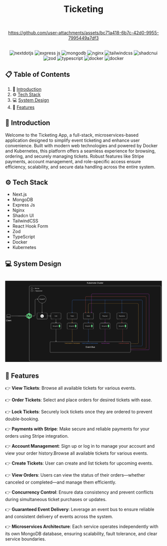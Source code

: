 <div align="center">
  <h1>
    Ticketing
  </h1>
  <br />

   https://github.com/user-attachments/assets/bc71a418-6b7c-42d0-9955-7995449a7df3

  <br />

  <div>
    <img src="https://img.shields.io/badge/-Next_JS-black?style=for-the-badge&logoColor=white&logo=nextdotjs&color=000000" alt="nextdotjs" />
    <img src="https://img.shields.io/badge/-Express-black?style=for-the-badge&logoColor=white&logo=express&color=black" alt="express js" />
    <img src="https://img.shields.io/badge/-MongoDb-black?style=for-the-badge&logoColor=green&logo=mongodb&color=white" alt="mongodb" />
    <img src="https://img.shields.io/badge/-Nginx-black?style=for-the-badge&logoColor=green&logo=nginx&color=white" alt="nginx" />
    <img src="https://img.shields.io/badge/-Tailwind_CSS-black?style=for-the-badge&logoColor=white&logo=tailwindcss&color=06B6D4"  alt="tailwindcss" />
    <img src="https://img.shields.io/badge/-Shadcn_UI-black?style=for-the-badge&logoColor=white&logo=shadcnui&color=000000" alt="shadcnui" />
    <img src="https://img.shields.io/badge/-Zod-black?style=for-the-badge&logoColor=white&logo=zod&color=3E67B1" alt="zod" />
    <img src="https://img.shields.io/badge/-Typescript-black?style=for-the-badge&logoColor=white&logo=typescript&color=3178C6" alt="typescript" />
    <img src="https://img.shields.io/badge/-Docker-black?style=for-the-badge&logoColor=white&logo=docker&color=3178C6" alt="docker" />
    <img src="https://img.shields.io/badge/-Kubernetes-black?style=for-the-badge&logoColor=white&logo=kubernetes&color=3178C6" alt="docker" />
  </div>

</div>

## 📋 <a name="table">Table of Contents</a>

1. 🤖 [Introduction](#introduction)
2. ⚙️ [Tech Stack](#tech-stack)
3. 💻 [System Design](#system-design)
4. 🔋 [Features](#features)

## <a name="introduction">🤖 Introduction</a>

Welcome to the Ticketing App, a full-stack, microservices-based application designed to simplify event ticketing and enhance user convenience. Built with modern web technologies and powered by Docker and Kubernetes, this platform offers a seamless experience for browsing, ordering, and securely managing tickets. Robust features like Stripe payments, account management, and role-specific access ensure efficiency, scalability, and secure data handling across the entire system.

## <a name="tech-stack">⚙️ Tech Stack</a>

- Next.js
- MongoDB
- Express Js
- Nginx
- Shadcn UI
- TailwindCSS
- React Hook Form
- Zod
- TypeScript
- Docker
- Kubernetes

## <a name="system-design">️💻 System Design</a>

<br />
<img src="./client/public/ticketing-system-design.png" style="max-width: 100%; height: auto;"  alt="System Design">

## <a name="features">🔋 Features</a>

👉 **View Tickets**: Browse all available tickets for various events.

👉 **Order Tickets**: Select and place orders for desired tickets with ease.

👉 **Lock Tickets**: Securely lock tickets once they are ordered to prevent double-booking.

👉 **Payments with Stripe**: Make secure and reliable payments for your orders using Stripe integration.

👉 **Account Management**: Sign up or log in to manage your account and view your order history.Browse all available tickets for various events.

👉 **Create Tickets**: User can create and list tickets for upcoming events.

👉 **View Orders**: Users can view the status of their orders—whether canceled or completed—and manage them efficiently.

👉 **Concurrency Control**: Ensure data consistency and prevent conflicts during simultaneous ticket purchases or updates.

👉 **Guaranteed Event Delivery**: Leverage an event bus to ensure reliable and consistent delivery of events across the system.

👉 **Microservices Architecture**: Each service operates independently with its own MongoDB database, ensuring scalability, fault tolerance, and clear service boundaries.

## <div></div>
